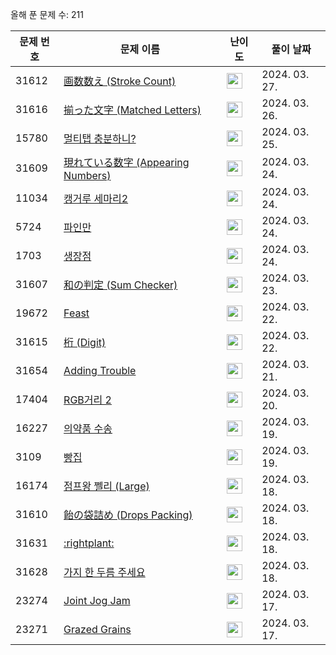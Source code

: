 올해 푼 문제 수: 211

| 문제 번호 | 문제 이름 | 난이도 | 풀이 날짜 |
| --- | --- | --- | --- |
| 31612 | [画数数え (Stroke Count)](https://www.acmicpc.net/problem/31612) | <img height="25px" width="25px=" src="https://static.solved.ac/tier_small/2.svg"/> | 2024. 03. 27.  |
| 31616 | [揃った文字 (Matched Letters)](https://www.acmicpc.net/problem/31616) | <img height="25px" width="25px=" src="https://static.solved.ac/tier_small/2.svg"/> | 2024. 03. 26.  |
| 15780 | [멀티탭 충분하니?](https://www.acmicpc.net/problem/15780) | <img height="25px" width="25px=" src="https://static.solved.ac/tier_small/3.svg"/> | 2024. 03. 25.  |
| 31609 | [現れている数字 (Appearing Numbers)](https://www.acmicpc.net/problem/31609) | <img height="25px" width="25px=" src="https://static.solved.ac/tier_small/2.svg"/> | 2024. 03. 24.  |
| 11034 | [캥거루 세마리2](https://www.acmicpc.net/problem/11034) | <img height="25px" width="25px=" src="https://static.solved.ac/tier_small/3.svg"/> | 2024. 03. 24.  |
| 5724 | [파인만](https://www.acmicpc.net/problem/5724) | <img height="25px" width="25px=" src="https://static.solved.ac/tier_small/3.svg"/> | 2024. 03. 24.  |
| 1703 | [생장점](https://www.acmicpc.net/problem/1703) | <img height="25px" width="25px=" src="https://static.solved.ac/tier_small/3.svg"/> | 2024. 03. 24.  |
| 31607 | [和の判定 (Sum Checker)](https://www.acmicpc.net/problem/31607) | <img height="25px" width="25px=" src="https://static.solved.ac/tier_small/2.svg"/> | 2024. 03. 23.  |
| 19672 | [Feast](https://www.acmicpc.net/problem/19672) | <img height="25px" width="25px=" src="https://static.solved.ac/tier_small/22.svg"/> | 2024. 03. 22.  |
| 31615 | [桁 (Digit)](https://www.acmicpc.net/problem/31615) | <img height="25px" width="25px=" src="https://static.solved.ac/tier_small/2.svg"/> | 2024. 03. 22.  |
| 31654 | [Adding Trouble](https://www.acmicpc.net/problem/31654) | <img height="25px" width="25px=" src="https://static.solved.ac/tier_small/1.svg"/> | 2024. 03. 21.  |
| 17404 | [RGB거리 2](https://www.acmicpc.net/problem/17404) | <img height="25px" width="25px=" src="https://static.solved.ac/tier_small/12.svg"/> | 2024. 03. 20.  |
| 16227 | [의약품 수송](https://www.acmicpc.net/problem/16227) | <img height="25px" width="25px=" src="https://static.solved.ac/tier_small/14.svg"/> | 2024. 03. 19.  |
| 3109 | [빵집](https://www.acmicpc.net/problem/3109) | <img height="25px" width="25px=" src="https://static.solved.ac/tier_small/14.svg"/> | 2024. 03. 19.  |
| 16174 | [점프왕 쩰리 (Large)](https://www.acmicpc.net/problem/16174) | <img height="25px" width="25px=" src="https://static.solved.ac/tier_small/10.svg"/> | 2024. 03. 18.  |
| 31610 | [飴の袋詰め (Drops Packing)](https://www.acmicpc.net/problem/31610) | <img height="25px" width="25px=" src="https://static.solved.ac/tier_small/1.svg"/> | 2024. 03. 18.  |
| 31631 | [:rightplant:](https://www.acmicpc.net/problem/31631) | <img height="25px" width="25px=" src="https://static.solved.ac/tier_small/11.svg"/> | 2024. 03. 18.  |
| 31628 | [가지 한 두름 주세요](https://www.acmicpc.net/problem/31628) | <img height="25px" width="25px=" src="https://static.solved.ac/tier_small/3.svg"/> | 2024. 03. 18.  |
| 23274 | [Joint Jog Jam](https://www.acmicpc.net/problem/23274) | <img height="25px" width="25px=" src="https://static.solved.ac/tier_small/5.svg"/> | 2024. 03. 17.  |
| 23271 | [Grazed Grains](https://www.acmicpc.net/problem/23271) | <img height="25px" width="25px=" src="https://static.solved.ac/tier_small/12.svg"/> | 2024. 03. 17.  |
